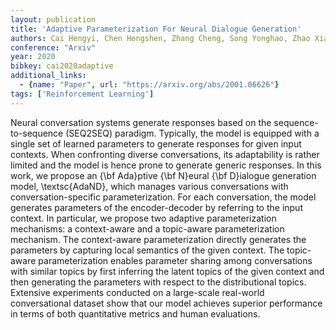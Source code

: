 ```yaml
---
layout: publication
title: 'Adaptive Parameterization For Neural Dialogue Generation'
authors: Cai Hengyi, Chen Hongshen, Zhang Cheng, Song Yonghao, Zhao Xiaofang, Yin Dawei
conference: "Arxiv"
year: 2020
bibkey: cai2020adaptive
additional_links:
  - {name: "Paper", url: "https://arxiv.org/abs/2001.06626"}
tags: ['Reinforcement Learning']
---
```

Neural conversation systems generate responses based on the
sequence-to-sequence (SEQ2SEQ) paradigm. Typically, the model is equipped with
a single set of learned parameters to generate responses for given input
contexts. When confronting diverse conversations, its adaptability is rather
limited and the model is hence prone to generate generic responses. In this
work, we propose an \{\bf Ada\}ptive \{\bf N\}eural \{\bf D\}ialogue generation
model, \textsc\{AdaND\}, which manages various conversations with
conversation-specific parameterization. For each conversation, the model
generates parameters of the encoder-decoder by referring to the input context.
In particular, we propose two adaptive parameterization mechanisms: a
context-aware and a topic-aware parameterization mechanism. The context-aware
parameterization directly generates the parameters by capturing local semantics
of the given context. The topic-aware parameterization enables parameter
sharing among conversations with similar topics by first inferring the latent
topics of the given context and then generating the parameters with respect to
the distributional topics. Extensive experiments conducted on a large-scale
real-world conversational dataset show that our model achieves superior
performance in terms of both quantitative metrics and human evaluations.
